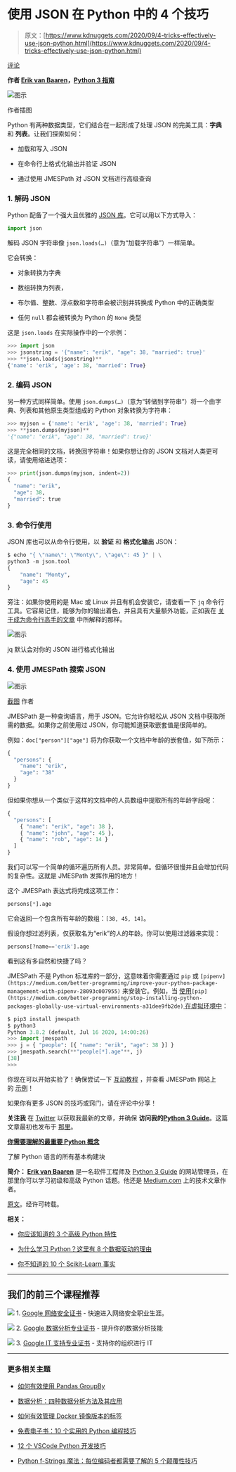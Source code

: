 # 使用 JSON 在 Python 中的 4 个技巧

> 原文：[https://www.kdnuggets.com/2020/09/4-tricks-effectively-use-json-python.html](https://www.kdnuggets.com/2020/09/4-tricks-effectively-use-json-python.html)

[评论](#comments)

**作者 [Erik van Baaren](https://medium.com/@eriky)，[Python 3 指南](https://python3.guide/)**

![图示](../Images/126e2354b612ada101cd10cb652dc896.png)

作者插图

Python 有两种数据类型，它们结合在一起形成了处理 JSON 的完美工具：**字典** 和 **列表**。让我们探索如何：

+   加载和写入 JSON

+   在命令行上格式化输出并验证 JSON

+   通过使用 JMESPath 对 JSON 文档进行高级查询

### 1\. 解码 JSON

Python 配备了一个强大且优雅的 [JSON 库](https://docs.python.org/3.8/library/json.html)。它可以用以下方式导入：

```py
import json
```

解码 JSON 字符串像 `json.loads(…)`（意为“加载字符串”）一样简单。

它会转换：

+   对象转换为字典

+   数组转换为列表，

+   布尔值、整数、浮点数和字符串会被识别并转换成 Python 中的正确类型

+   任何 `null` 都会被转换为 Python 的 `None` 类型

这是 `json.loads` 在实际操作中的一个示例：

```py
>>> import json
>>> jsonstring = '{"name": "erik", "age": 38, "married": true}'
>>> **json.loads(jsonstring)**
{'name': 'erik', 'age': 38, 'married': True}
```

### 2\. 编码 JSON

另一种方式同样简单。使用 `json.dumps(…)`（意为“转储到字符串”）将一个由字典、列表和其他原生类型组成的 Python 对象转换为字符串：

```py
>>> myjson = {'name': 'erik', 'age': 38, 'married': True}
>>> **json.dumps(myjson)**
'{"name": "erik", "age": 38, "married": true}'
```

这是完全相同的文档，转换回字符串！如果你想让你的 JSON 文档对人类更可读，请使用缩进选项：

```py
>>> print(json.dumps(myjson, indent=2))
{
  "name": "erik",
  "age": 38,
  "married": true
}
```

### 3\. 命令行使用

JSON 库也可以从命令行使用，以 **验证** 和 **格式化输出** JSON：

```py
$ echo "{ \"name\": \"Monty\", \"age\": 45 }" | \
python3 -m json.tool
{
    "name": "Monty",
    "age": 45
}
```

旁注：如果你使用的是 Mac 或 Linux 并且有机会安装它，请查看一下 `jq` 命令行工具。它容易记住，能够为你的输出着色，并且具有大量额外功能，正如我在 [关于成为命令行高手的文章](https://towardsdatascience.com/this-will-make-you-a-command-line-ninja-93a51cdb16b1) 中所解释的那样。

![图示](../Images/bd9c87b19426c42e16f3b2c85aa24f45.png)

jq 默认会对你的 JSON 进行格式化输出

### 4\. 使用 JMESPath 搜索 JSON

![图示](../Images/f3ce0370cfbe428e42c7aa78e160af16.png)

[截图](http://jmespath.org/) 作者

JMESPath 是一种查询语言，用于 JSON。它允许你轻松从 JSON 文档中获取所需的数据。如果你之前使用过 JSON，你可能知道获取嵌套值是很简单的。

例如：`doc["person"]["age"]` 将为你获取一个文档中年龄的嵌套值，如下所示：

```py
{
  "persons": {
    "name": "erik",
    "age": "38"
  }
}
```

但如果你想从一个类似于这样的文档中的人员数组中提取所有的年龄字段呢：

```py
{
  "persons": [
    { "name": "erik", "age": 38 },
    { "name": "john", "age": 45 },
    { "name": "rob", "age": 14 }
  ]
}
```

我们可以写一个简单的循环遍历所有人员。非常简单。但循环很慢并且会增加代码的复杂性。这就是 JMESPath 发挥作用的地方！

这个 JMESPath 表达式将完成这项工作：

```py
persons[*].age
```

它会返回一个包含所有年龄的数组：`[38, 45, 14]`。

假设你想过滤列表，仅获取名为“erik”的人的年龄。你可以使用过滤器来实现：

```py
persons[?name=='erik'].age
```

看到这有多自然和快捷了吗？

JMESPath 不是 Python 标准库的一部分，这意味着你需要通过 `pip` 或 `[pipenv](https://medium.com/better-programming/improve-your-python-package-management-with-pipenv-28093c007955)` 来安装它。例如，当 [使用](https://medium.com/better-programming/stop-installing-python-packages-globally-use-virtual-environments-a31dee9fb2de)`[pip](https://medium.com/better-programming/stop-installing-python-packages-globally-use-virtual-environments-a31dee9fb2de)`[ 在虚拟环境中](https://medium.com/better-programming/stop-installing-python-packages-globally-use-virtual-environments-a31dee9fb2de)：

```py
$ pip3 install jmespath
$ python3
Python 3.8.2 (default, Jul 16 2020, 14:00:26)
>>> import jmespath
>>> j = { "people": [{ "name": "erik", "age": 38 }] }
>>> jmespath.search(**"people[*].age"**, j)
[38]
>>>
```

你现在可以开始实验了！确保尝试一下 [互动教程](https://jmespath.org/tutorial.html) ，并查看 JMESPath 网站上的 [示例](https://jmespath.org/examples.html)！

如果你有更多 JSON 的技巧或窍门，请在评论中分享！

**关注我** 在 [Twitter](https://twitter.com/erikyan) 以获取我最新的文章，并确保 **访问我的**[**Python 3 Guide**](https://python3.guide/)。这篇文章最初也发布于 [那里](https://python3.guide/data-processing/working-with-json)。

[**你需要理解的最重要 Python 概念**](https://towardsdatascience.com/the-most-important-python-concept-that-you-need-to-understand-985b98bbb84)

了解 Python 语言的所有基本构建块

**简介： [Erik van Baaren](https://medium.com/@eriky)** 是一名软件工程师及 [Python 3 Guide](https://python3.guide/) 的网站管理员，在那里你可以学习初级和高级 Python 话题。他还是 [Medium.com](https://medium.com/@eriky) 上的技术文章作者。

[原文](https://towardsdatascience.com/4-tricks-to-effectively-use-json-in-python-4ca18c3f91d0)。经许可转载。

**相关：**

+   [你应该知道的 3 个高级 Python 特性](/2020/07/3-advanced-python-features.html)

+   [为什么学习 Python？这里有 8 个数据驱动的理由](/2020/07/learn-python-8-data-driven-reasons.html)

+   [你不知道的 10 个 Scikit-Learn 事实](/2020/09/10-things-know-scikit-learn.html)

* * *

## 我们的前三个课程推荐

![](../Images/0244c01ba9267c002ef39d4907e0b8fb.png) 1\. [Google 网络安全证书](https://www.kdnuggets.com/google-cybersecurity) - 快速进入网络安全职业生涯。

![](../Images/e225c49c3c91745821c8c0368bf04711.png) 2\. [Google 数据分析专业证书](https://www.kdnuggets.com/google-data-analytics) - 提升你的数据分析技能

![](../Images/0244c01ba9267c002ef39d4907e0b8fb.png) 3\. [Google IT 支持专业证书](https://www.kdnuggets.com/google-itsupport) - 支持你的组织进行 IT

* * *

### 更多相关主题

+   [如何有效使用 Pandas GroupBy](https://www.kdnuggets.com/2023/01/effectively-pandas-groupby.html)

+   [数据分析：四种数据分析方法及其应用](https://www.kdnuggets.com/2023/04/data-analytics-four-approaches-analyzing-data-effectively.html)

+   [如何有效管理 Docker 镜像版本的标签](https://www.kdnuggets.com/how-to-use-docker-tags-to-manage-image-versions-effectively)

+   [免费电子书：10 个实用的 Python 编程技巧](https://www.kdnuggets.com/2023/04/free-ebook-10-practical-python-programming-tricks.html)

+   [12 个 VSCode Python 开发技巧](https://www.kdnuggets.com/2023/05/12-vscode-tips-tricks-python-development.html)

+   [Python f-Strings 魔法：每位编码者都需要了解的 5 个颠覆性技巧](https://www.kdnuggets.com/python-fstrings-magic-5-gamechanging-tricks-every-coder-needs-to-know)
